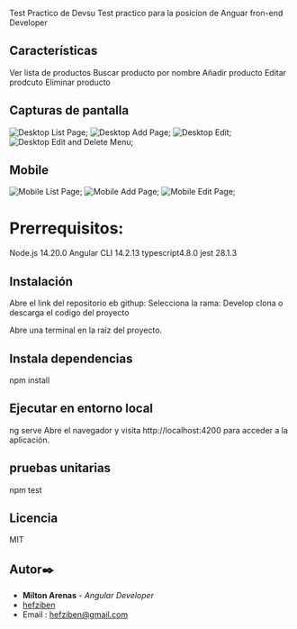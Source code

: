 
Test Practico de Devsu
Test practico para la posicion de Anguar fron-end Developer

## Características

 Ver lista de productos
 Buscar producto por nombre
 Añadir producto
 Editar prodcuto
 Eliminar producto

 ## Capturas de pantalla

 ![Desktop List Page](/docs/test/desktop/desktop-lista.png);
![Desktop Add Page](/docs/test/desktop/desktop-add.PNG);
![Desktop Edit](/docs/test/desktop/desktop-edit.PNG);
![Desktop Edit and Delete Menu](/docs/test/desktop/desktop-lista-menu.PNG);


## Mobile
![Mobile List Page](/docs/test/mobile/mobile-list.PNG);
![Mobile Add Page](/docs/test/mobile/mobile-add.PNG);
![Mobile Edit Page](/docs/test/mobile/mobile-edit-view.PNG);
 
# Prerrequisitos:
Node.js  14.20.0
Angular CLI 14.2.13
typescript4.8.0
jest 28.1.3

## Instalación

Abre el link del repositorio eb githup: 
Selecciona la rama: Develop
clona o descarga el codigo del proyecto

Abre una terminal en la raíz del proyecto.

## Instala dependencias
npm install

## Ejecutar en entorno local

ng serve
Abre el navegador y visita http://localhost:4200 para acceder a la aplicación.

## pruebas unitarias
npm test

## Licencia
MIT

## Autor✒️

- **Milton Arenas** - _Angular Developer_
- [hefziben](https://github.com/hefziben)
- Email : hefziben@gmail.com


